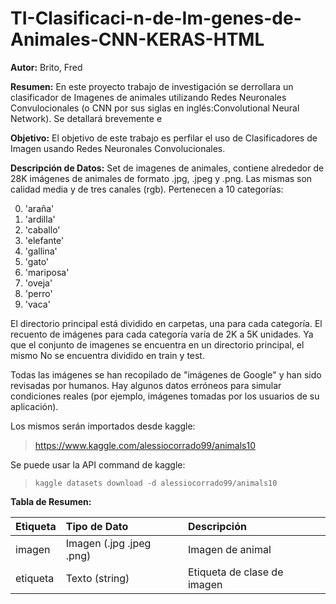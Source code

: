 # TI-Clasificaci-n-de-Im-genes-de-Animales-CNN-KERAS-HTML

**Autor:** Brito, Fred

**Resumen:**  En este proyecto trabajo de investigación se derrollara un clasificador de Imagenes de animales utilizando Redes Neuronales Convulocionales (o CNN por sus siglas en inglés:Convolutional Neural Network). Se detallará brevemente e

**Objetivo:** El objetivo de este trabajo es perfilar el uso de Clasificadores de Imagen usando Redes Neuronales Convolucionales.


**Descripción de Datos:** Set de imagenes de animales, contiene alrededor de 28K imágenes de animales de formato .jpg, .jpeg y .png. Las mismas son calidad media y de tres canales (rgb). Pertenecen a 10 categorías: 

0. 'araña'
1. 'ardilla'
2. 'caballo'
3. 'elefante'
4. 'gallina'
5. 'gato'
6. 'mariposa'
7. 'oveja'
8. 'perro'
9. 'vaca'

El directorio principal está dividido en carpetas, una para cada categoría. El recuento de imágenes para cada categoría varía de 2K a 5K unidades. Ya que el conjunto de imagenes se encuentra en un directorio principal, el mismo No se encuentra dividido en train y test.

Todas las imágenes se han recopilado de "imágenes de Google" y han sido revisadas por humanos. Hay algunos datos erróneos para simular condiciones reales (por ejemplo, imágenes tomadas por los usuarios de su aplicación).


Los mismos serán importados desde kaggle:
> https://www.kaggle.com/alessiocorrado99/animals10


Se puede usar la API command de kaggle:
> `kaggle datasets download -d alessiocorrado99/animals10`

**Tabla de Resumen:**

| Etiqueta | Tipo de Dato | Descripción |
| :--- | :--- | :--- |
| imagen | Imagen (.jpg .jpeg .png)   | Imagen de animal | 
| etiqueta  | Texto (string) | Etiqueta de clase de imagen|
